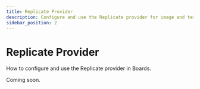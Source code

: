 ```yaml
---
title: Replicate Provider
description: Configure and use the Replicate provider for image and text generation.
sidebar_position: 2
---
```


# Replicate Provider

How to configure and use the Replicate provider in Boards.

Coming soon.
